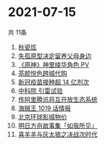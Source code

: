 # 2021-07-15
  共 11条

  <!-- BEGIN -->
  <!-- 最后更新时间:Thu Jul 15 2021 11:08:26 GMT+0000 (Coordinated Universal Time) -->
  1. [秋瓷炫](https://www.zhihu.com/search?q=秋瓷炫)
1. [失孤原型决定留养父母身边](https://www.zhihu.com/search?q=失孤原型)
1. [ 《原神》神里绫华角色 PV](https://www.zhihu.com/search?q=原神)
1. [茶颜悦色跨城代购](https://www.zhihu.com/search?q=茶颜悦色)
1. [新冠疫苗接种超 14 亿剂次](https://www.zhihu.com/search?q=新冠疫苗)
1. [中科院 引雷试验](https://www.zhihu.com/search?q=引雷试验)
1. [传阿里腾讯将互开放生态系统](https://www.zhihu.com/search?q=阿里腾讯)
1. [海贼王 1019 话情报](https://www.zhihu.com/search?q=海贼王)
1. [北京环球影城物价](https://www.zhihu.com/search?q=环球影城)
1. [明日方舟故事集「如我所见」](https://www.zhihu.com/search?q=明日方舟)
1. [喜羊羊与灰太狼之决战次时代](https://www.zhihu.com/search?q=喜羊羊与灰太狼)
  <!-- END -->
  